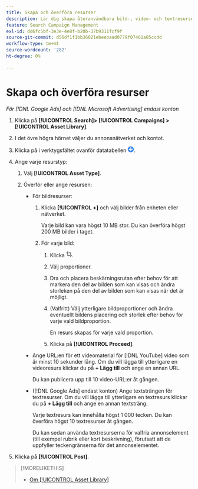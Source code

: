 ```yaml
---
title: Skapa och överföra resurser
description: Lär dig skapa återanvändbara bild-, video- och textresurser och ladda upp dem till [!DNL Google Ads] och [!DNL Microsoft Advertising] resursbibliotek på kontonivå.
feature: Search Campaign Management
exl-id: dd6fc5bf-3e3e-4e8f-b20b-37b9311fcf9f
source-git-commit: d56df1f1bb36021ebeebaad0779f07461a85ccdd
workflow-type: tm+mt
source-wordcount: '282'
ht-degree: 0%

---
```


# Skapa och överföra resurser

*För [!DNL Google Ads] och [!DNL Microsoft Advertising] endast konton*

1. Klicka på **[!UICONTROL Search]> [!UICONTROL Campaigns] >[!UICONTROL Asset Library]**.

1. I det övre högra hörnet väljer du annonsnätverket och kontot.

1. Klicka på i verktygsfältet ovanför datatabellen ![Överför](/help/search-social-commerce/assets/add.png "Överför").

1. Ange varje resurstyp:

   1. Välj **[!UICONTROL Asset Type]**.

   1. Överför eller ange resursen:

      * För bildresurser:

         1. Klicka **[!UICONTROL +]** och välj bilder från enheten eller nätverket.

            Varje bild kan vara högst 10 MB stor. Du kan överföra högst 200 MB bilder i taget.

         1. För varje bild:

            1. Klicka ![Beskär](/help/search-social-commerce/assets/crop.png "Beskär").

            1. Välj proportioner.

            1. Dra och placera beskärningsrutan efter behov för att markera den del av bilden som kan visas och ändra storleken på den del av bilden som kan visas när det är möjligt.

            1. (Valfritt) Välj ytterligare bildproportioner och ändra eventuellt bildens placering och storlek efter behov för varje vald bildproportion.

               En resurs skapas för varje vald proportion.

            1. Klicka på **[!UICONTROL Proceed]**.

      * Ange URL:en för ett videomaterial för [!DNL YouTube] video som är minst 10 sekunder lång. Om du vill lägga till ytterligare en videoresurs klickar du på **+ Lägg till** och ange en annan URL.

        Du kan publicera upp till 10 video-URL:er åt gången.

      * ([!DNL Google Ads] endast konton) Ange textsträngen för textresurser. Om du vill lägga till ytterligare en textresurs klickar du på **+ Lägg till** och ange en annan textsträng.

        Varje textresurs kan innehålla högst 1 000 tecken. Du kan överföra högst 10 textresurser åt gången.

        Du kan sedan använda textresurserna för valfria annonselement (till exempel rubrik eller kort beskrivning), förutsatt att de uppfyller teckengränserna för det annonselementet.

1. Klicka på **[!UICONTROL Post]**.

>[!MORELIKETHIS]
>
>* [Om [!UICONTROL Asset Library]](asset-library-about.md)

